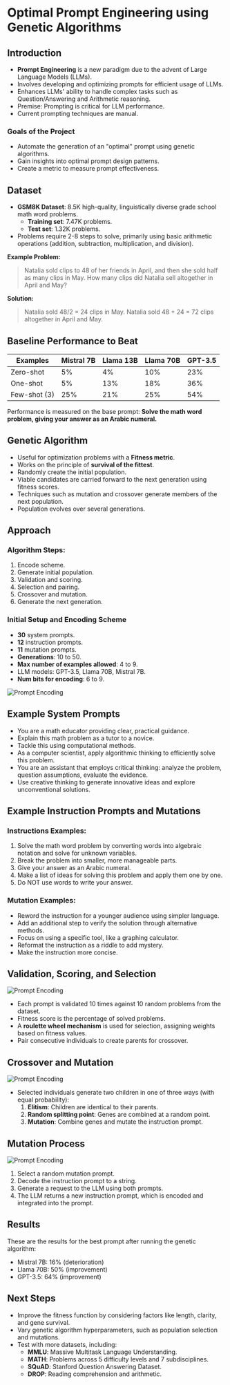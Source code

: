 # Optimal Prompt Engineering using Genetic Algorithms

## Introduction

- **Prompt Engineering** is a new paradigm due to the advent of Large Language Models (LLMs).
- Involves developing and optimizing prompts for efficient usage of LLMs.
- Enhances LLMs' ability to handle complex tasks such as Question/Answering and Arithmetic reasoning.
- Premise: Prompting is critical for LLM performance.
- Current prompting techniques are manual.

### Goals of the Project

- Automate the generation of an "optimal" prompt using genetic algorithms.
- Gain insights into optimal prompt design patterns.
- Create a metric to measure prompt effectiveness.

## Dataset

- **GSM8K Dataset**: 8.5K high-quality, linguistically diverse grade school math word problems.
    - **Training set**: 7.47K problems.
    - **Test set**: 1.32K problems.
- Problems require 2-8 steps to solve, primarily using basic arithmetic operations (addition, subtraction, multiplication, and division).

**Example Problem:**
> Natalia sold clips to 48 of her friends in April, and then she sold half as many clips in May. How many clips did Natalia sell altogether in April and May?

**Solution:**
> Natalia sold 48/2 = 24 clips in May. Natalia sold 48 + 24 = 72 clips altogether in April and May.

## Baseline Performance to Beat

| Examples      | Mistral 7B | Llama 13B | Llama 70B | GPT-3.5 |
|---------------|------------|-----------|-----------|---------|
| Zero-shot     | 5%         | 4%        | 10%       | 23%     |
| One-shot      | 5%         | 13%       | 18%       | 36%     |
| Few-shot (3)  | 25%        | 21%       | 25%       | 54%     |

Performance is measured on the base prompt: **Solve the math word problem, giving your answer as an Arabic numeral.**

## Genetic Algorithm

- Useful for optimization problems with a **Fitness metric**.
- Works on the principle of **survival of the fittest**.
- Randomly create the initial population.
- Viable candidates are carried forward to the next generation using fitness scores.
- Techniques such as mutation and crossover generate members of the next population.
- Population evolves over several generations.

## Approach

### Algorithm Steps:

1. Encode scheme.
2. Generate initial population.
3. Validation and scoring.
4. Selection and pairing.
5. Crossover and mutation.
6. Generate the next generation.

### Initial Setup and Encoding Scheme

- **30** system prompts.
- **12** instruction prompts.
- **11** mutation prompts.
- **Generations**: 10 to 50.
- **Max number of examples allowed**: 4 to 9.
- LLM models: GPT-3.5, Llama 70B, Mistral 7B.
- **Num bits for encoding**: 6 to 9.

![Prompt Encoding](images/PromptEncoding.png)

## Example System Prompts

- You are a math educator providing clear, practical guidance.
- Explain this math problem as a tutor to a novice.
- Tackle this using computational methods.
- As a computer scientist, apply algorithmic thinking to efficiently solve this problem.
- You are an assistant that employs critical thinking: analyze the problem, question assumptions, evaluate the evidence.
- Use creative thinking to generate innovative ideas and explore unconventional solutions.

## Example Instruction Prompts and Mutations

### Instructions Examples:

1. Solve the math word problem by converting words into algebraic notation and solve for unknown variables.
2. Break the problem into smaller, more manageable parts.
3. Give your answer as an Arabic numeral.
4. Make a list of ideas for solving this problem and apply them one by one.
5. Do NOT use words to write your answer.

### Mutation Examples:

- Reword the instruction for a younger audience using simpler language.
- Add an additional step to verify the solution through alternative methods.
- Focus on using a specific tool, like a graphing calculator.
- Reformat the instruction as a riddle to add mystery.
- Make the instruction more concise.

## Validation, Scoring, and Selection

![Prompt Encoding](images/Crossover.png)

- Each prompt is validated 10 times against 10 random problems from the dataset.
- Fitness score is the percentage of solved problems.
- A **roulette wheel mechanism** is used for selection, assigning weights based on fitness values.
- Pair consecutive individuals to create parents for crossover.

## Crossover and Mutation

![Prompt Encoding](images/Crossover2.png)

- Selected individuals generate two children in one of three ways (with equal probability):
    1. **Elitism**: Children are identical to their parents.
    2. **Random splitting point**: Genes are combined at a random point.
    3. **Mutation**: Combine genes and mutate the instruction prompt.
    
## Mutation Process

![Prompt Encoding](images/Mutation.png)

1. Select a random mutation prompt.
2. Decode the instruction prompt to a string.
3. Generate a request to the LLM using both prompts.
4. The LLM returns a new instruction prompt, which is encoded and integrated into the prompt.


## Results

These are the results for the best prompt after running the genetic algorithm:

- Mistral 7B: 16% (deterioration)
- Llama 70B: 50% (improvement)
- GPT-3.5: 64% (improvement)


## Next Steps

- Improve the fitness function by considering factors like length, clarity, and gene survival.
- Vary genetic algorithm hyperparameters, such as population selection and mutations.
- Test with more datasets, including:
    - **MMLU**: Massive Multitask Language Understanding.
    - **MATH**: Problems across 5 difficulty levels and 7 subdisciplines.
    - **SQuAD**: Stanford Question Answering Dataset.
    - **DROP**: Reading comprehension and arithmetic.

